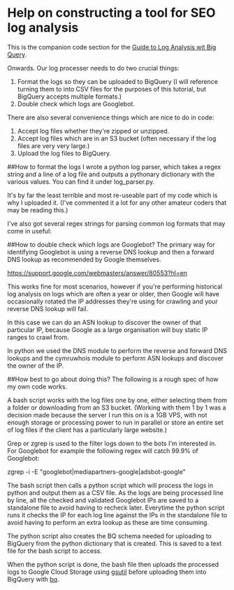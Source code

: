 # Help on constructing a tool for SEO log analysis

This is the companion code section for the [Guide to Log Analysis wit Big Query](https://www.distilled.net/resources/guide-to-log-analysis-with-big-query/).

Onwards. Our log processer needs to do two crucial things:

1. Format the logs so they can be uploaded to BigQuery (I will reference turning them to into CSV files for the purposes of this tutorial, but BigQuery accepts multiple formats.)
2. Double check which logs are Googlebot.

There are also several convenience things which are nice to do in code:

1. Accept log files whether they're zipped or unzipped.
2. Accept log files which are in an S3 bucket (often necessary if the log files are very very large.)
3. Upload the log files to BigQuery.

##How to format the logs
I wrote a python log parser, which takes a regex string and a line of a log file and outputs a pythonary dictionary with the various values. You can find it under log_parser.py.

It's by far the least terrible and most re-useable part of my code which is why I uploaded it. (I've commented it a lot for any other amateur coders that may be reading this.)

I've also got several regex strings for parsing common log formats that may come in useful:

##How to double check which logs are Googlebot?
The primary way for identifying Googlebot is using a reverse DNS lookup and then a forward DNS lookup as recommended by Google themselves.

https://support.google.com/webmasters/answer/80553?hl=en

This works fine for most scenarios, however if you're performing historical log analysis on logs which are often a year or older, then Google will have occasionally rotated the IP addresses they're using for crawling and your reverse DNS lookup will fail.

In this case we can do an ASN lookup to discover the owner of that particular IP, because Google as a large organisation will buy static IP ranges to crawl from.

In python we used the DNS module to perform the reverse and forward DNS lookups and the cymruwhois module to perform ASN lookups and discover the owner of the IP.

##How best to go about doing this?
The following is a rough spec of how my own code works.

A bash script works with the log files one by one, either selecting them from a folder or downloading from an S3 bucket. (Working with them 1 by 1 was a decision made because the server I run this on is a 1GB VPS, with not enough storage or processing power to run in parallel or store an entire set of log files if the client has a particularly large website.)

Grep or zgrep is used to the filter logs down to the bots I'm interested in. For Googlebot for example the following regex will catch 99.9% of Googlebot:

zgrep -i -E "googlebot|mediapartners-google|adsbot-google"

The bash script then calls a python script which  will process the logs in python and output them as a CSV file. As the logs are being processed line by line, all the checked and validated Googlebot IPs are saved to a standalone file to avoid having to recheck later. Everytime the python script runs it checks the IP for each log line against the IPs in the standalone file to avoid having to perform an extra lookup as these are time consuming.

The python script also creates the BQ schema needed for uploading to BigQuery from the python dictionary that is created. This is saved to a text file for the bash script to access.

When the python script is done, the bash file then uploads the processed logs to Google Cloud Storage using [gsutil](https://cloud.google.com/storage/docs/gsutil) before uploading them into BigQuery with [bq](https://cloud.google.com/bigquery/bq-command-line-tool).


